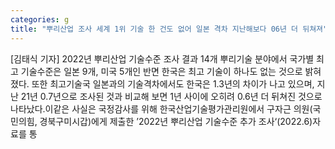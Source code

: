 ```yaml
---
categories: g
title: "뿌리산업 조사 세계 1위 기술 한 건도 없어 일본 격차 지난해보다 06년 더 뒤쳐져"
---
```

[김태식 기자] 2022년 뿌리산업 기술수준 조사 결과 14개 뿌리기술 분야에서 국가별 최고 기술수준은 일본 9개, 미국 5개인 반면 한국은 최고 기술이 하나도 없는 것으로 밝혀졌다. 또한 최고기술국 일본과의 기술격차에서도 한국은 1.3년의 차이가 나고 있으며, 지난 21년 0.7년으로 조사된 것과 비교해 보면 1년 사이에 오히려 0.6년 더 뒤쳐진 것으로 나타났다.이같은 사실은 국정감사를 위해 한국산업기술평가관리원에서 구자근 의원(국민의힘, 경북구미시갑)에게 제출한 ’2022년 뿌리산업 기술수준 추가 조사‘(2022.6)자료를 통